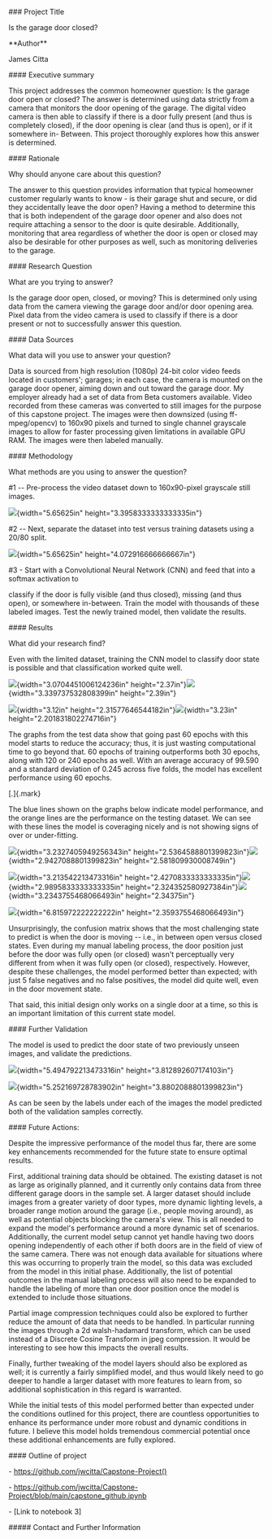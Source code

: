 \### Project Title

Is the garage door closed?

\*\*Author\*\*

James Citta

\#### Executive summary

This project addresses the common homeowner question: Is the garage door
open or closed? The answer is determined using data strictly from a
camera that monitors the door opening of the garage. The digital video
camera is then able to classify if there is a door fully present (and
thus is completely closed), if the door opening is clear (and thus is
open), or if it somewhere in-
Between. This project thoroughly explores how this answer is determined.

\#### Rationale

Why should anyone care about this question?

The answer to this question provides information that typical homeowner
customer regularly
wants to know - is their garage shut and secure, or did they
accidentally leave the door open?
Having a method to determine this that is both independent of the garage
door opener and also
does not require attaching a sensor to the door is quite desirable.
Additionally, monitoring that area regardless of whether the door is
open or closed may also be desirable for other purposes as well, such as
monitoring deliveries to the garage.

\#### Research Question

What are you trying to answer?

Is the garage door open, closed, or moving? This is determined only
using data from the camera viewing the garage door and/or door opening
area. Pixel data from the video camera is used to classify if there is a
door present or not to successfully answer this question.

\#### Data Sources

What data will you use to answer your question?

Data is sourced from high resolution (1080p) 24-bit color video feeds
located in customers';
garages; in each case, the camera is mounted on the garage door opener,
aiming down and out
toward the garage door. My employer already had a set of data from Beta
customers available.
Video recorded from these cameras was converted to still images for the
purpose of this
capstone project. The images were then downsized (using ff-mpeg/opencv)
to 160x90 pixels
and turned to single channel grayscale images to allow for faster
processing given limitations in
available GPU RAM. The images were then labeled manually.

\#### Methodology

What methods are you using to answer the question?

#1 -- Pre-process the video dataset down to 160x90-pixel grayscale still
images.

![](./images/media/image5.png){width="5.65625in"
height="3.3958333333333335in"}

#2 -- Next, separate the dataset into test versus training datasets
using a 20/80 split.

![](./images/media/image10.png){width="5.65625in"
height="4.072916666666667in"}

#3 - Start with a Convolutional Neural Network (CNN) and feed that into
a softmax activation to

classify if the door is fully visible (and thus closed), missing (and
thus open), or somewhere in-between. Train the model with thousands of
these labeled images. Test the newly trained
model, then validate the results.

\#### Results

What did your research find?

Even with the limited dataset, training the CNN model to classify door
state is possible and that classification worked quite well.

![](./images/media/image6.png){width="3.0704451006124236in"
height="2.37in"}![](./images/media/image2.png){width="3.339737532808399in"
height="2.39in"}

![](./images/media/image11.png){width="3.12in"
height="2.31577646544182in"}![](./images/media/image9.png){width="3.23in"
height="2.201831802274716in"}

The graphs from the test data show that going past 60 epochs with this
model starts to reduce
the accuracy; thus, it is just wasting computational time to go beyond
that. 60 epochs of training
outperforms both 30 epochs, along with 120 or 240 epochs as well. With
an average accuracy of 99.590 and a standard deviation of 0.245 across
five folds, the model has excellent performance using 60 epochs.

[.]{.mark}

The blue lines shown on the graphs below indicate model performance, and
the orange lines are the performance on the testing dataset. We can see
with these lines the model is coveraging nicely and is not showing signs
of over or under-fitting.

![](./images/media/image13.png){width="3.2327405949256343in"
height="2.5364588801399823in"}![](./images/media/image4.png){width="2.9427088801399823in"
height="2.581809930008749in"}

![](./images/media/image8.png){width="3.213542213473316in"
height="2.4270833333333335in"}![](./images/media/image13.png){width="2.9895833333333335in"
height="2.324352580927384in"}![](./images/media/image7.png){width="3.2343755468066493in"
height="2.34375in"}

![](./images/media/image14.png){width="6.815972222222222in"
height="2.3593755468066493in"}

Unsurprisingly, the confusion matrix shows that the most challenging
state to predict is when the door is moving -- i.e., in between open
versus closed states. Even during my manual labeling process, the door
position just before the door was fully open (or closed) wasn't
perceptually very different from when it was fully open (or closed),
respectively. However, despite these challenges, the model performed
better than expected; with just 5 false negatives and no false
positives, the model did quite well, even in the door movement state.

That said, this initial design only works on a single door at a time, so
this is an important
limitation of this current state model.

\#### Further Validation

The model is used to predict the door state of two previously unseen
images, and validate the predictions.

![](./images/media/image1.png){width="5.494792213473316in"
height="3.812892607174103in"}

![](./images/media/image3.png){width="5.252169728783902in"
height="3.8802088801399823in"}

As can be seen by the labels under each of the images the model
predicted both of the validation samples correctly.

\#### Future Actions:

Despite the impressive performance of the model thus far, there are some
key enhancements
recommended for the future state to ensure optimal results.

First, additional training data should be obtained. The existing dataset
is not as large as originally planned, and it currently only contains
data from three different garage doors in the
sample set. A larger dataset should include images from a greater
variety of door types, more
dynamic lighting levels, a broader range motion around the garage (i.e.,
people moving around),
as well as potential objects blocking the camera's view. This is all
needed to expand the model's
performance around a more dynamic set of scenarios.
Additionally, the current model setup cannot yet handle having two doors
opening independently
of each other if both doors are in the field of view of the same camera.
There was not enough
data available for situations where this was occurring to properly train
the model, so this data
was excluded from the model in this initial phase. Additionally, the
list of potential outcomes in
the manual labeling process will also need to be expanded to handle the
labeling of more than
one door position once the model is extended to include those
situations.

Partial image compression techniques could also be explored to further
reduce the amount of data that needs to be handled. In particular
running the images through a 2d walsh-hadamard transform, which can be
used instead of a Discrete Cosine Transform in jpeg compression. It
would be interesting to see how this impacts the overall results.

Finally, further tweaking of the model layers should also be explored as
well; it is currently a
fairly simplified model, and thus would likely need to go deeper to
handle a larger dataset with
more features to learn from, so additional sophistication in this regard
is warranted.

While the initial tests of this model performed better than expected
under the conditions outlined
for this project, there are countless opportunities to enhance its
performance under more robust
and dynamic conditions in future. I believe this model holds tremendous
commercial potential
once these additional enhancements are fully explored.

\#### Outline of project

\- https://github.com/jwcitta/Capstone-Project()

\-
https://github.com/jwcitta/Capstone-Project/blob/main/capstone_github.ipynb

\- \[Link to notebook 3\]

\##### Contact and Further Information
